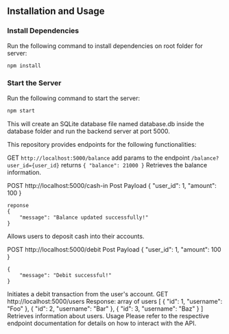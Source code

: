 ## Installation and Usage

### Install Dependencies
Run the following command to install dependencies on root folder for server:
```sh
npm install
```

### Start the Server
Run the following command to start the server:
```sh
npm start
```

This will create an SQLite database file named database.db inside the database folder and run the backend server at port 5000.


This repository provides endpoints for the following functionalities:

GET ```http://localhost:5000/balance```
    add params to the endpoint
    ```/balance?user_id={user_id}```
    returns
    ```
    {
        "balance": 21000
    }
    ```
Retrieves the balance information.


POST http://localhost:5000/cash-in
    Post Payload 
    {
        "user_id": 1,
        "amount": 100
    }

    reponse
    {
        "message": "Balance updated successfully!"
    }
Allows users to deposit cash into their accounts.

POST http://localhost:5000/debit
    Post Payload
    {
        "user_id": 1,
        "amount": 100
    }

    {
        "message": "Debit successful!"
    }
Initiates a debit transaction from the user's account.
GET http://localhost:5000/users
    Response: array of users
    [
        {
            "id": 1,
            "username": "Foo"
        },
        {
            "id": 2,
            "username": "Bar"
        },
        {
            "id": 3,
            "username": "Baz"
        }
    ]
Retrieves information about users.
Usage
Please refer to the respective endpoint documentation for details on how to interact with the API.